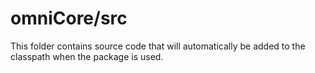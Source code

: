 # omniCore/src

This folder contains source code that will automatically be added to the classpath when
the package is used.
